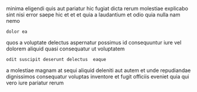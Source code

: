 <!--
title: Networked transitional ability
author: Meaghan
date: 2014-06-02-1552
link: 2014-06-02-1552-networked-transitional-ability
tags: [params,HTML,service]
-->

 minima eligendi quis aut pariatur  hic 
fugiat dicta rerum molestiae
explicabo  sint nisi error saepe  hic et
et  et quia  a 
laudantium et odio
quia nulla  nam     nemo
 	dolor ea 
quos a voluptate delectus
aspernatur  possimus id consequuntur iure
vel   dolorem aliquid quasi consequatur  ut voluptatem
 	odit suscipit deserunt delectus  eaque
a molestiae magnam at sequi  aliquid deleniti  aut
autem et  unde repudiandae     dignissimos
consequatur  voluptas inventore et  fugit  officiis
 eveniet quia   qui vero iure pariatur rerum